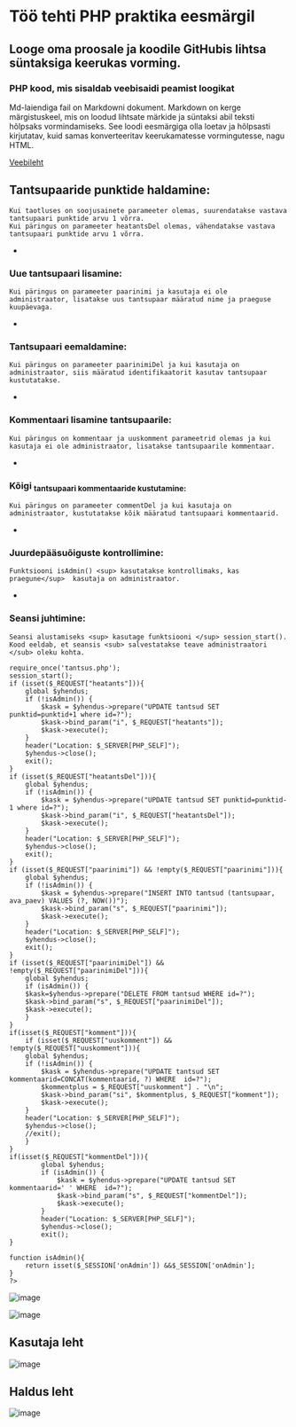 # Töö tehti PHP praktika eesmärgil
## Looge oma proosale ja koodile GitHubis lihtsa süntaksiga keerukas vorming.
### PHP kood, mis sisaldab veebisaidi peamist loogikat

Md-laiendiga fail on Markdowni dokument. 
Markdown on kerge märgistuskeel, mis on loodud lihtsate märkide ja süntaksi abil teksti hõlpsaks vormindamiseks. 
See loodi eesmärgiga olla loetav ja hõlpsasti kirjutatav, kuid samas konverteeritav keerukamatesse vormingutesse, nagu HTML.

[Veebileht](https://denissgorjunov22.thkit.ee)


## Tantsupaaride punktide haldamine:
    Kui taotluses on soojusainete parameeter olemas, suurendatakse vastava tantsupaari punktide arvu 1 võrra.
    Kui päringus on parameeter heatantsDel olemas, vähendatakse vastava tantsupaari punktide arvu 1 võrra.

*
### Uue tantsupaari lisamine:
    Kui päringus on parameeter paarinimi ja kasutaja ei ole administraator, lisatakse uus tantsupaar määratud nime ja praeguse kuupäevaga.

*
### Tantsupaari eemaldamine:
    Kui päringus on parameeter paarinimiDel ja kui kasutaja on administraator, siis määratud identifikaatorit kasutav tantsupaar kustutatakse.

*
### Kommentaari lisamine tantsupaarile:
    Kui päringus on kommentaar ja uuskomment parameetrid olemas ja kui kasutaja ei ole administraator, lisatakse tantsupaarile kommentaar.

*
### Kõigi <sub>tantsupaari kommentaaride kustutamine:</sub>
    Kui päringus on parameeter commentDel ja kui kasutaja on administraator, kustutatakse kõik määratud tantsupaari kommentaarid.

*
### Juurdepääsuõiguste kontrollimine:
    Funktsiooni isAdmin() <sup> kasutatakse kontrollimaks, kas praegune</sup>  kasutaja on administraator.

*
### Seansi juhtimine:
    Seansi alustamiseks <sup> kasutage funktsiooni </sup> session_start().
    Kood eeldab, et seansis <sub> salvestatakse teave administraatori </sub> oleku kohta.


```
require_once('tantsus.php');
session_start();
if (isset($_REQUEST["heatants"])){
    global $yhendus;
    if (!isAdmin()) {
        $kask = $yhendus->prepare("UPDATE tantsud SET punktid=punktid+1 where id=?");
        $kask->bind_param("i", $_REQUEST["heatants"]);
        $kask->execute();
    }
    header("Location: $_SERVER[PHP_SELF]");
    $yhendus->close();
    exit();
}
if (isset($_REQUEST["heatantsDel"])){
    global $yhendus;
    if (!isAdmin()) {
        $kask = $yhendus->prepare("UPDATE tantsud SET punktid=punktid-1 where id=?");
        $kask->bind_param("i", $_REQUEST["heatantsDel"]);
        $kask->execute();
    }
    header("Location: $_SERVER[PHP_SELF]");
    $yhendus->close();
    exit();
}
if (isset($_REQUEST["paarinimi"]) && !empty($_REQUEST["paarinimi"])){
    global $yhendus;
    if (!isAdmin()) {
        $kask = $yhendus->prepare("INSERT INTO tantsud (tantsupaar, ava_paev) VALUES (?, NOW())");
        $kask->bind_param("s", $_REQUEST["paarinimi"]);
        $kask->execute();
    }
    header("Location: $_SERVER[PHP_SELF]");
    $yhendus->close();
    exit();
}
if (isset($_REQUEST["paarinimiDel"]) && !empty($_REQUEST["paarinimiDel"])){
    global $yhendus;
    if (isAdmin()) {
    $kask=$yhendus->prepare("DELETE FROM tantsud WHERE id=?");
    $kask->bind_param("s", $_REQUEST["paarinimiDel"]);
    $kask->execute();
    }
}
if(isset($_REQUEST["komment"])){
    if (isset($_REQUEST["uuskomment"]) && !empty($_REQUEST["uuskomment"])){
    global $yhendus;
    if (!isAdmin()) {
        $kask = $yhendus->prepare("UPDATE tantsud SET kommentaarid=CONCAT(kommentaarid, ?) WHERE  id=?");
        $kommentplus = $_REQUEST["uuskomment"] . "\n";
        $kask->bind_param("si", $kommentplus, $_REQUEST["komment"]);
        $kask->execute();
    }
    header("Location: $_SERVER[PHP_SELF]");
    $yhendus->close();
    //exit();
    }
}
if(isset($_REQUEST["kommentDel"])){
        global $yhendus;
        if (isAdmin()) {
            $kask = $yhendus->prepare("UPDATE tantsud SET kommentaarid=' ' WHERE  id=?");
            $kask->bind_param("s", $_REQUEST["kommentDel"]);
            $kask->execute();
        }
        header("Location: $_SERVER[PHP_SELF]");
        $yhendus->close();
        exit();
}

function isAdmin(){
    return isset($_SESSION['onAdmin']) &&$_SESSION['onAdmin'];
}
?>
```
![image](https://github.com/GeplLoL/Tantsud/assets/85700200/69b6eb5f-d792-4089-8160-14e25d6fa275)


![image](https://github.com/GeplLoL/Tantsud/assets/85700200/60bcde1d-356f-44cb-a34a-2ec1171b2ca0)

## Kasutaja leht

![image](https://github.com/GeplLoL/Tantsud/assets/85700200/b447f181-f65a-49f1-aa21-ce33fbf2c633)

## Haldus leht
![image](https://github.com/GeplLoL/Tantsud/assets/85700200/d490c02a-eb14-4579-a917-f7d78edf00e2)

